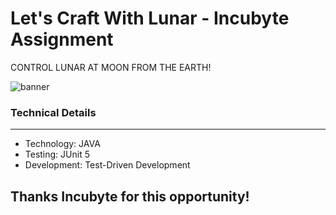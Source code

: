# Let's Craft With Lunar - Incubyte Assignment
CONTROL LUNAR AT MOON FROM THE EARTH!

![banner](https://github.com/omjogani/lets-craft-with-lunar/assets/72139914/650968cd-02a8-4d64-83a4-9b01e5fa1904)

### Technical Details

---
- Technology: JAVA
- Testing:  JUnit 5
- Development: Test-Driven Development

## Thanks Incubyte for this opportunity!
